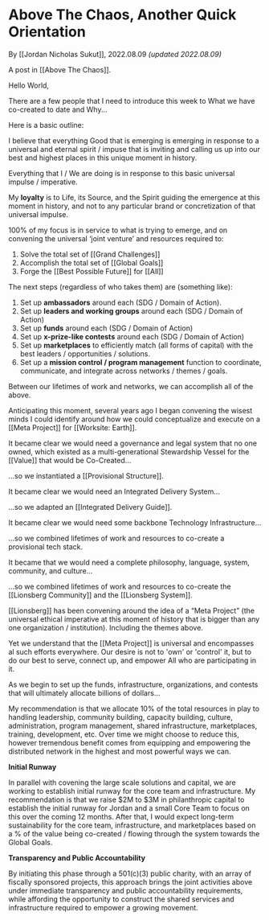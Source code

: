 # Above The Chaos, Another Quick Orientation
By [[Jordan Nicholas Sukut]], 2022.08.09 _(updated 2022.08.09)_

A post in [[Above The Chaos]].

Hello World, 

There are a few people that I need to introduce this week to What we have co-created to date and Why... 

Here is a basic outline: 

I believe that everything Good that is emerging is emerging in response to a universal and eternal spirit / impuse that is inviting and calling us up into our best and highest places in this unique moment in history. 

Everything that I / We are doing is in response to this basic universal impulse / imperative.

My **loyalty** is to Life, its Source, and the Spirit guiding the emergence at this moment in history, and not to any particular brand or concretization of that universal impulse. 

100% of my focus is in service to what is trying to emerge, and on convening the universal ‘joint venture’ and resources required to: 

1.  Solve the total set of [[Grand Challenges]]  
2.  Accomplish the total set of [[Global Goals]]  
3.  Forge the [[Best Possible Future]] for [[All]]   

The next steps (regardless of who takes them) are (something like): 

1.  Set up **ambassadors** around each (SDG / Domain of Action). 
2.  Set up **leaders and working groups** around each (SDG / Domain of Action)
3.  Set up **funds** around each (SDG / Domain of Action)
4.  Set up **x-prize-like contests** around each (SDG / Domain of Action)
5.  Set up **marketplaces** to efficiently match (all forms of capital) with the best leaders / opportunities / solutions. 
6.  Set up a **mission control / program management** function to coordinate, communicate, and integrate across networks / themes / goals. 

Between our lifetimes of work and networks, we can accomplish all of the above. 

Anticipating this moment, several years ago I began convening the wisest minds I could identify around how we could conceptualize and execute on a [[Meta Project]] for [[Worksite: Earth]].   

It became clear we would need a governance and legal system that no one owned, which existed as a multi-generational Stewardship Vessel for the [[Value]] that would be Co-Created...  

...so we instantiated a [[Provisional Structure]].  

It became clear we would need an Integrated Delivery System... 

...so we adapted an [[Integrated Delivery Guide]].  

It became clear we would need some backbone Technology Infrastructure...

...so we combined lifetimes of work and resources to co-create a provisional tech stack. 

It became that we would need a complete philosophy, language, system, community, and culture... 

...so we combined lifetimes of work and resources to co-create the [[Lionsberg Community]] and the [[Lionsberg System]].  

[[Lionsberg]] has been convening around the idea of a “Meta Project” (the universal ethical imperative at this moment of history that is bigger than any one organization / institution). Including the themes above. 

Yet we understand that the [[Meta Project]] is universal and encompasses al such efforts everywhere. Our desire is not to 'own' or 'control' it, but to do our best to serve, connect up, and empower All who are participating in it. 

As we begin to set up the funds, infrastructure, organizations, and contests that will ultimately allocate billions of dollars... 

My recommendation is that we allocate 10% of the total resources in play to handling leadership, community building, capacity building, culture, administration, program management, shared infrastructure, marketplaces, training, development, etc. Over time we might choose to reduce this, however tremendous benefit comes from equipping and empowering the distributed network in the highest and most powerful ways we can. 

**Initial Runway**

In parallel with covening the large scale solutions and capital, we are working to establish initial runway for the core team and infrastructure. My recommendation is that we raise $2M to $3M in philanthropic capital to establish the initial runway for Jordan and a small Core Team to focus on this over the coming 12 months. After that, I would expect long-term sustainability for the core team, infrastructure, and marketplaces based on a % of the value being co-created / flowing through the system towards the Global Goals. 

**Transparency and Public Accountability**

By initiating this phase through a 501(c)(3) public charity, with an array of fiscally sponsored projects, this approach brings the joint activities above under immediate transparency and public accountability requirements, while affording the opportunity to construct the shared services and infrastructure required to empower a growing movement. 
